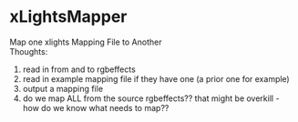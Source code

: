 # xLightsMapper
Map one xlights Mapping File to Another
<br>
  Thoughts:
<ol>
<li>read in from and to rgbeffects</li>
<li>read in example mapping file if they have one (a prior one for example)</li>
<li>output a mapping file</li>
<li>do we map ALL from the source rgbeffects?? that might be overkill - how do we know what needs to map??</li>
</ol>

